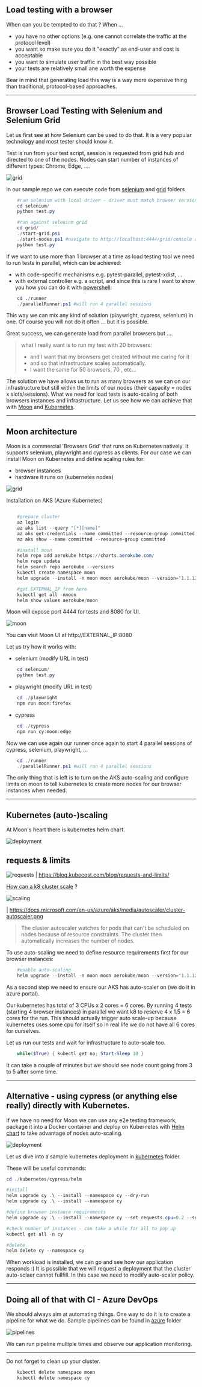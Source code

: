 
## Load testing with a browser

When can you be tempted to do that ? When ...

- you have no other options (e.g. one cannot correlate the traffic at the protocol level)
- you want so make sure you do it "exactly" as end-user and cost is acceptable
- you want to simulate user traffic in the best way possible
- your tests are relatively small ane worth the expense

Bear in mind that generating load this way is a way more expensive thing than traditional, protocol-based approaches.

***

## Browser Load Testing with Selenium and Selenium Grid

Let us first see at how Selenium can be used to do that. It is a very popular technology and most tester should know it. 

Test is run from your test script, session is requested from grid hub and directed to one of the nodes. Nodes can start number of instances of different types: Chrome, Edge, ....

![grid](img/grid.drawio.png)

In our sample repo we can execute code from [selenium](selenium) and [grid](grid) folders

```powershell
    #run selenium with local driver - driver must match browser version
    cd selenium/
    python test.py

    #run against selenium grid
    cd grid/
    ./start-grid.ps1
    ./start-nodes.ps1 #navigate to http://localhost:4444/grid/console and read IP
    python test.py
```

If we want to use more than 1 browser at a time as load testing tool we need to run tests in parallel, which can be achieved:

- with code-specific mechanisms e.g. pytest-parallel, pytest-xdist, ... 
- with external controller e.g. a script, and since this is rare I want to show you how you can do it with [powershell](runner):

```powershell
    cd ./runner
    ./parallelRunner.ps1 #will run 4 parallel sessions

```
This way we can mix any kind of solution (playwright, cypress, selenium) in one. Of course you will not do it often ... but it is possible.

Great success, we can generate load from parallel browsers but ....

> what I really want is to run my test with 20 browsers:
> -  and I want that my browsers get created without me caring for it
> -  and so that infrastructure scales automatically.
> -  I want the same for 50 browsers, 70 , etc...


The solution we have allows us to run as many browsers as we can on our infrastructure but still within the limits of our nodes (their capacity =  nodes x slots/sessions). What we need for load tests is auto-scaling of both browsers instances and infrastructure. Let us see how we can achieve that with [Moon](https://aerokube.com/moon/) and [Kubernetes](https://kubernetes.io/pl/docs/concepts/overview/what-is-kubernetes/).

***

## Moon architecture

Moon is a commercial 'Browsers Grid' that runs on Kubernetes natively. It supports selenium, playwright and cypress as clients. For our case we can install Moon on Kubernetes and define scaling rules for:

- browser instances 
- hardware it runs on (kubernetes nodes)

![grid](img/moon.drawio.png)

Installation on AKS (Azure Kubernetes)

```powershell

    #prepare cluster
    az login
    az aks list --query "[*][name]"
    az aks get-credentials --name committed --resource-group committed 
    az aks show --name committed --resource-group committed

    #install moon
    helm repo add aerokube https://charts.aerokube.com/ 
    helm repo update 
    helm search repo aerokube --versions 
    kubectl create namespace moon
    helm upgrade --install -n moon moon aerokube/moon --version="1.1.12"

    #get EXTERNAL_IP from here
    kubectl get all -nmoon 
    helm show values aerokube/moon

```

Moon will expose port 4444 for tests and 8080 for UI.

![moon](img/moon.png)


You can visit Moon UI at http://EXTERNAL_IP:8080

Let us try how it works with:
- selenium (modify URL in test)
```powershell
    cd selenium/
    python test.py
```
- playwright (modify URL in test)
```powershell
    cd ./playwright
    npm run moon:firefox
```
- cypress
```powershell
    cd ./cypress
    npm run cy:moon:edge
```

Now we can use again our runner once again to start 4 parallel sessions of cypress, selenium, playwright, ...

```powershell
    cd ./runner
    ./parallelRunner.ps1 #will run 4 parallel sessions
```

The only thing that is left is to turn on the AKS auto-scaling and configure limits on moon to tell kubernetes to create more nodes for our browser instances when needed.

***
## Kubernetes (auto-)scaling

At Moon's heart there is kubernetes helm chart.


![deployment](img/helm.png)



## requests & limits

![requests](https://blog.kubecost.com/assets/images/k8s-recs-ands-limits.png)
| https://blog.kubecost.com/blog/requests-and-limits/


[How can a k8 cluster scale](https://docs.microsoft.com/en-us/azure/aks/cluster-autoscaler) ?

![scaling](https://docs.microsoft.com/en-us/azure/aks/media/autoscaler/cluster-autoscaler.png)

| https://docs.microsoft.com/en-us/azure/aks/media/autoscaler/cluster-autoscaler.png

> The cluster autoscaler watches for pods that can't be scheduled on nodes because of resource constraints. The cluster then automatically increases the number of nodes.


To use auto-scaling we need to define resource requirements first for our browser instances:

```powershell
    #enable auto-scaling 
    helm upgrade --install -n moon moon aerokube/moon --version="1.1.12" --set moon.browser.resources.cpu.requests=1.5 --set moon.browser.resources.cpu.limits=3
```
As a second step we need to ensure our AKS has auto-scaler on (we do it in azure portal).

Our kubernetes has total of 3 CPUs x 2 cores = 6 cores. By running 4 tests (starting 4 browser instances) in parallel we want k8 to reserve 4 x 1.5 = 6 cores for the run. This should actually trigger auto scale-up because kubernetes uses some cpu for itself so in real life we do not have all 6 cores for ourselves.

Let us run our tests and wait for infrastructure to auto-scale too.
```powershell
    while($True) { kubectl get no; Start-Sleep 10 }
```
 It can take a couple of minutes but we should see node count going from 3 to 5 after some time.


*** 

## Alternative - using cypress (or anything else really) directly with Kubernetes.

If we have no need for Moon we can use any e2e testing framework, package it into a Docker container and deploy on Kubernetes with [Helm chart](https://helm.sh/) to take advantage of nodes auto-scaling.

![deployment](img/helm.png)


Let us dive into a sample kubernetes deployment in [kubernetes](../kubernetes) folder.

These will be useful commands:

```powershell
cd ./kubernetes/cypress/helm

#install
helm upgrade cy .\ --install --namespace cy --dry-run
helm upgrade cy .\ --install --namespace cy

#define browser instance requirements
helm upgrade cy .\ --install --namespace cy --set requests.cpu=0.2 --set replicas=45 --debug

#check number of instances - can take a while for all to pop up
kubectl get all -n cy

#delete
helm delete cy --namespace cy
```

When workload is installed, we can go and see how our application responds :)
It is possible that we will request a deployment that the cluster auto-sclaer cannot fullfill. In this case we need to modify auto-scaler policy.

***

## Doing all of that with CI - Azure DevOps

We should always aim at automating things. One way to do it is to create a pipeline for what we do.  Sample pipelines can be found in [azure](./azure) folder

![pipelines](img/pipeline.png)

We can run pipeline multiple times and observe our application monitoring.

***

Do not forget to clean up your cluster.

```powershell
    kubectl delete namespace moon
    kubectl delete namespace cy
```

